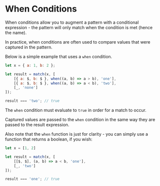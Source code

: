 # When Conditions

When conditions allow you to augment a pattern with a conditional expression - the pattern will only match when the condition is met (hence the name).

In practice, when conditions are often used to compare values that were captured in the pattern. 

Below is a simple example that uses a `when` condition.

```javascript
let x = { a: 1, b: 2 };

let result = match(x, [
	[{ a: $, b: $ }, when((a, b) => a > b), 'one'],
	[{ a: $, b: $ }, when((a, b) => a < b), 'two'],
	[_, 'none']
]);

result === 'two'; // true
```

The `when` condition must evaluate to `true` in order for a match to occur.

Captured values are passed to the `when` condition in the same way they are passed to the result expression.

Also note that the `when` function is just for clarity - you can simply use a function that returns a boolean, if you wish:

```javascript
let x = [1, 2]

let result = match(x, [
	[[$, $], (a, b) => a < b, 'one'],
	[_, 'two']
]);

result === 'one'; // true
```
